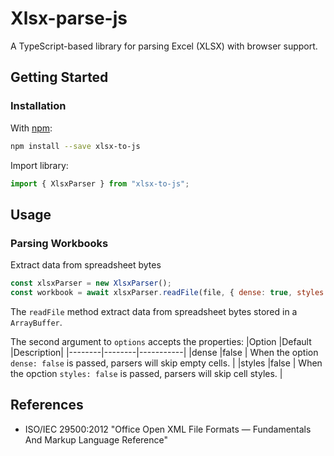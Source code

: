 # Xlsx-parse-js

A TypeScript-based library for parsing Excel (XLSX) with browser support.

## Getting Started
### Installation

With [npm](https://www.npmjs.com/package/xlsx-to-js):

```bash
npm install --save xlsx-to-js
```
Import library:
```javascript
import { XlsxParser } from "xlsx-to-js";
```
## Usage

### Parsing Workbooks

Extract data from spreadsheet bytes
```javascript
const xlsxParser = new XlsxParser();
const workbook = await xlsxParser.readFile(file, { dense: true, styles: true });
```
The `readFile` method extract data from spreadsheet bytes stored in a `ArrayBuffer`.

The second argument to `options` accepts the properties:
|Option  |Default |Description|
|--------|--------|-----------|
|dense   |false   | When the option `dense: false` is passed, parsers will skip empty cells. |
|styles  |false   | When the opction `styles: false` is passed, parsers will skip cell styles. |


## References
- ISO/IEC 29500:2012 "Office Open XML File Formats — Fundamentals And Markup Language Reference"